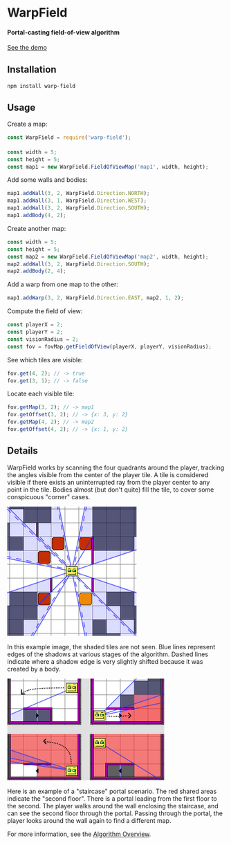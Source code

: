 # WarpField

#### Portal-casting field-of-view algorithm

[See the demo](https://sbj42.github.io/projects/warp-field-demo/www/)

## Installation

~~~
npm install warp-field
~~~

## Usage

Create a map:
```js
const WarpField = require('warp-field');

const width = 5;
const height = 5;
const map1 = new WarpField.FieldOfViewMap('map1', width, height);
```

Add some walls and bodies:
```js
map1.addWall(3, 2, WarpField.Direction.NORTH);
map1.addWall(3, 1, WarpField.Direction.WEST);
map1.addWall(3, 2, WarpField.Direction.SOUTH);
map1.addBody(4, 2);
```

Create another map:
```js
const width = 5;
const height = 5;
const map2 = new WarpField.FieldOfViewMap('map2', width, height);
map2.addWall(3, 2, WarpField.Direction.SOUTH);
map2.addBody(2, 4);
```

Add a warp from one map to the other:
```js
map1.addWarp(3, 2, WarpField.Direction.EAST, map2, 1, 2);
```

Compute the field of view:
```js
const playerX = 2;
const playerY = 2;
const visionRadius = 2;
const fov = fovMap.getFieldOfView(playerX, playerY, visionRadius);
```

See which tiles are visible:
```js
fov.get(4, 2); // -> true
fov.get(3, 1); // -> false
```

Locate each visible tile:
```js
fov.getMap(3, 2); // -> map1
fov.getOffset(3, 2); // -> {x: 3, y: 2}
fov.getMap(4, 2); // -> map2
fov.getOffset(4, 2); // -> {x: 1, y: 2}
```

## Details

WarpField works by scanning the four quadrants around the player, tracking the angles visible from the center of the player tile.  A tile is considered visible if there exists an uninterrupted ray from the player center to any point in the tile.  Bodies almost (but don't quite) fill the tile, to cover some conspicuous "corner" cases.

![Example Image](https://raw.githubusercontent.com/sbj42/warp-field/master/doc/fov-example4.png)

In this example image, the shaded tiles are not seen.  Blue lines represent edges of the shadows at various stages of the algorithm.  Dashed lines indicate where a shadow edge is very slightly shifted because it was created by a body.

![Example Image](https://raw.githubusercontent.com/sbj42/warp-field/master/doc/fov-usage-example1.png)

Here is an example of a "staircase" portal scenario.  The red shared areas indicate the "second floor".  There is a portal leading from the first floor to the second.  The player walks around the wall enclosing the staircase, and can see the second floor through the portal.  Passing through the portal, the player looks around the wall again to find a different map.

For more information, see the [Algorithm Overview](https://github.com/sbj42/warp-field/wiki/Algorithm-Overview).
